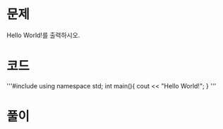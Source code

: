 # 문제 

  Hello World!를 출력하시오.

# 코드
'''#include <iostream> 
using namespace std;
int main(){
    cout << "Hello World!"; 
} '''
# 풀이

 
